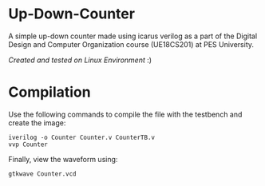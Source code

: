 # Up-Down-Counter
A simple up-down counter made using icarus verilog as a part of the Digital Design and Computer Organization course (UE18CS201) at PES University.

*Created and tested on Linux Environment* :)

# Compilation

Use the following commands to compile the file with the testbench and create the image: 

```
iverilog -o Counter Counter.v CounterTB.v
vvp Counter
```

Finally, view the waveform using: 

```gtkwave Counter.vcd```
